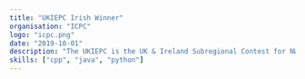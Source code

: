 ```yaml
---
title: "UKIEPC Irish Winner"
organisation: "ICPC"
logo: "icpc.png"
date: "2019-10-01"
description: "The UKIEPC is the UK & Ireland Subregional Contest for NWERC (the Northwestern Europe European Regional Contest), of the ACM International Collegiate Programming Contest (ICPC). My team of three came first in Ireland and 14th in the overall competition out of almost 200 university teams between UK and Ireland."
skills: ["cpp", "java", "python"]
---
```

